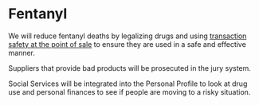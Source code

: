 # Fentanyl

We will reduce fentanyl deaths by legalizing drugs and using [transaction safety at the point of sale](/transaction-safety/) to ensure they are used in a safe and effective manner.

Suppliers that provide bad products will be prosecuted in the jury system.

Social Services will be integrated into the Personal Profile to look at drug use and personal finances to see if people are moving to a risky situation.
